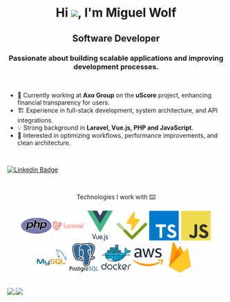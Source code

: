 <h1 align="center">Hi <img src="https://raw.githubusercontent.com/kaueMarques/kaueMarques/master/hi.gif" width="30px">, I'm Miguel Wolf</h1>
<h2 align="center">Software Developer</h2>
<h3 align="center">Passionate about building scalable applications and improving development processes.</h3>

<br>

- 💼 Currently working at **Axo Group** on the **uScore** project, enhancing financial transparency for users.
- 🏗️ Experience in full-stack development, system architecture, and API integrations.
- 💡 Strong background in **Laravel, Vue.js, PHP and JavaScript**.
- 🚀 Interested in optimizing workflows, performance improvements, and clean architecture.

<br>

[![Linkedin Badge](https://img.shields.io/badge/-Your%20Name-0077B5?style=flat-square&logo=Linkedin&logoColor=white&link=https://www.linkedin.com/in/YOUR_PROFILE/)](https://www.linkedin.com/in/miguel-wolf/) 

<br>

<p align="center">
Technologies I work with ⌨️
<br>
<br>
<img src="https://raw.githubusercontent.com/devicons/devicon/master/icons/php/php-original.svg" alt="php" width="70" height="70"/>
<img src="https://raw.githubusercontent.com/devicons/devicon/master/icons/laravel/laravel-line-wordmark.svg" alt="laravel" width="70" height="70"/>
<img src="https://raw.githubusercontent.com/devicons/devicon/master/icons/vuejs/vuejs-original-wordmark.svg" alt="vuejs" width="70" height="70"/>
<img src="https://raw.githubusercontent.com/devicons/devicon/master/icons/vitest/vitest-original.svg" alt="vitest" width="70" height="70"/>
<img src="https://raw.githubusercontent.com/devicons/devicon/master/icons/typescript/typescript-original.svg" alt="typescript" width="70" height="70"/>
<img src="https://raw.githubusercontent.com/devicons/devicon/master/icons/javascript/javascript-original.svg" alt="javascript" width="70" height="70"/>
<img src="https://raw.githubusercontent.com/devicons/devicon/master/icons/mysql/mysql-original-wordmark.svg" alt="mysql" width="70" height="70"/>
<img src="https://raw.githubusercontent.com/devicons/devicon/master/icons/postgresql/postgresql-original-wordmark.svg" alt="postgresql" width="70" height="70"/>
<img src="https://raw.githubusercontent.com/devicons/devicon/master/icons/docker/docker-original-wordmark.svg" alt="docker" width="70" height="70"/>
<img src="https://raw.githubusercontent.com/devicons/devicon/master/icons/amazonwebservices/amazonwebservices-original-wordmark.svg" alt="aws" width="70" height="70"/>
<img src="https://raw.githubusercontent.com/devicons/devicon/master/icons/firebase/firebase-original.svg" alt="firebase" width="70" height="70"/>

<br>
<br>
</p>

<a href="https://github.com/anuraghazra/github-readme-stats">
  <img height=200 align="center" src="https://github-readme-stats.vercel.app/api?username=miguelSWolf" />
</a>
<a href="https://github.com/anuraghazra/convoychat">
  <img height=200 align="center" src="https://github-readme-stats.vercel.app/api/top-langs?username=miguelSWolf&layout=compact&langs_count=8&card_width=320" />
</a>
